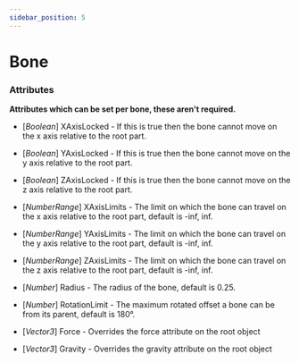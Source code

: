 ```yaml
---
sidebar_position: 5
---
```

# Bone

### Attributes

**Attributes which can be set per bone, these aren't required.**

- \[*Boolean*\] XAxisLocked - If this is true then the bone cannot move on the x axis relative to the root part.

- \[*Boolean*\] YAxisLocked - If this is true then the bone cannot move on the y axis relative to the root part.

- \[*Boolean*\] ZAxisLocked - If this is true then the bone cannot move on the z axis relative to the root part.

- \[*NumberRange*\] XAxisLimits - The limit on which the bone can travel on the x axis relative to the root part, default is -inf, inf.

- \[*NumberRange*\] YAxisLimits - The limit on which the bone can travel on the y axis relative to the root part, default is -inf, inf.

- \[*NumberRange*\] ZAxisLimits - The limit on which the bone can travel on the z axis relative to the root part, default is -inf, inf.

- \[*Number*\] Radius - The radius of the bone, default is 0.25.

- \[*Number*\] RotationLimit - The maximum rotated offset a bone can be from its parent, default is 180°.

- \[*Vector3*\] Force - Overrides the force attribute on the root object

- \[*Vector3*\] Gravity - Overrides the gravity attribute on the root object
